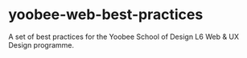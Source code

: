 # yoobee-web-best-practices
A set of best practices for the Yoobee School of Design L6 Web &amp; UX Design programme.
